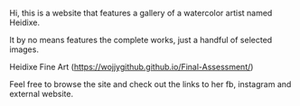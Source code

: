 Hi, this is a website that features a gallery of a watercolor artist named Heidixe. 

It by no means features the complete works, just a handful of selected images.

Heidixe Fine Art (https://wojjygithub.github.io/Final-Assessment/)

Feel free to browse the site and check out the links to her fb, instagram and external website.
